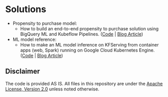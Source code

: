 # Solutions
* Propensity to purchase model:
  * How to build an end-to-end propensity to purchase solution using BigQuery ML and Kubeflow Pipelines. ([Code][propen_code] | [Blog Article][propen_blog])
* ML model reference: 
  * How to make an ML model inference on KFServing from container apps (web, Spark) running on Google Cloud Kubernetes Engine. ([Code][mlreference_code] | [Blog Article][mlreference_blog])

[propen_code]: https://github.com/GoogleCloudPlatform/analytics-componentized-patterns/tree/master/retail/propensity-model/bqml
[propen_blog]: https://medium.com/google-cloud/how-to-build-an-end-to-end-propensity-to-purchase-solution-using-bigquery-ml-and-kubeflow-pipelines-cd4161f734d9
[mlreference_code]: ml_inference
[mlreference_blog]: https://medium.com/@dpani/how-to-make-an-ml-model-inference-on-kfserving-from-container-apps-web-spark-running-on-google-c50ca849c9f0


## Disclaimer
The code is provided AS IS.
All files in this repository are under the [Apache License, Version 2.0](LICENSE.txt) unless noted otherwise.